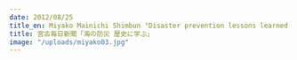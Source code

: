 ```yaml
---
date: 2012/08/25
title_en: Miyako Mainichi Shimbun "Disaster prevention lessons learned from the historical disasters"
title: 宮古毎日新聞「海の防災 歴史に学ぶ」
image: "/uploads/miyako03.jpg"
---
```


